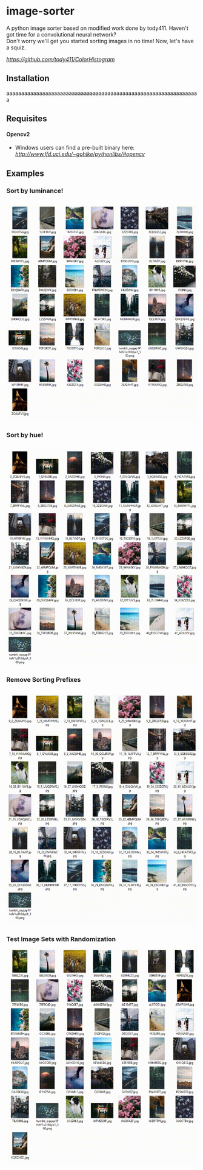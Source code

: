 # image-sorter 

A python image sorter based on modified work done by tody411. Haven't got time for a convolutional neural network?  
Don't worry we'll get you started sorting images in no time! Now, let's have a squiz.  
  
*https://github.com/tody411/ColorHistogram*

## Installation
aaaaaaaaaaaaaaaaaaaaaaaaaaaaaaaaaaaaaaaaaaaaaaaaaaaaaaaaaaaaaaaaa

## Requisites  
#### Opencv2
* Windows users can find a pre-built binary here:
*http://www.lfd.uci.edu/~gohlke/pythonlibs/#opencv*

## Examples
### Sort by luminance!
![Really Good Gif](https://github.com/Veemon/image-sorter/blob/master/examples/luminance.gif "Sort By Luminance")
------ 
### Sort by hue!
![Really Good Gif](https://github.com/Veemon/image-sorter/blob/master/examples/color.gif "Sort By Hue")
------ 
### Remove Sorting Prefixes
![Really Good Gif](https://github.com/Veemon/image-sorter/blob/master/examples/remove.gif "Remove Sorting Prefixes")
------ 
### Test Image Sets with Randomization
![Really Good Gif](https://github.com/Veemon/image-sorter/blob/master/examples/random.gif "Randomize Images")
